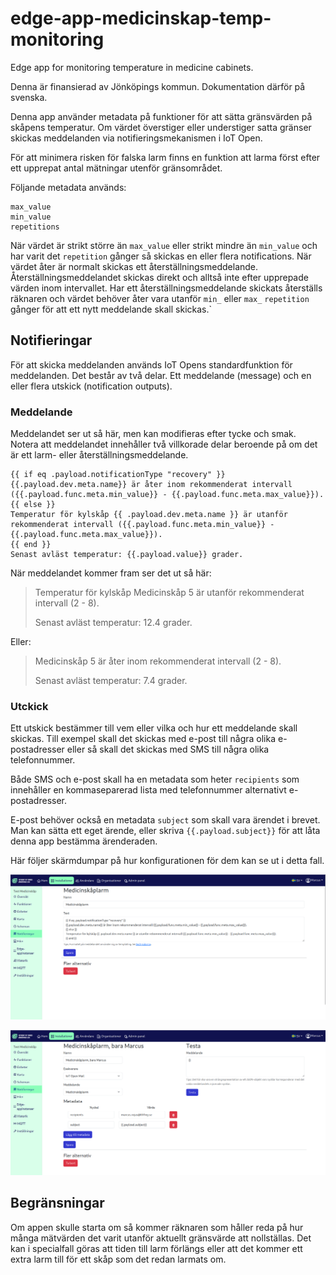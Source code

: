 # edge-app-medicinskap-temp-monitoring
Edge app for monitoring temperature in medicine cabinets.

Denna är finansierad av Jönköpings kommun. Dokumentation därför på svenska.

Denna app använder metadata på funktioner för att sätta gränsvärden på skåpens temperatur. Om värdet överstiger eller understiger satta gränser skickas meddelanden via notifieringsmekanismen i IoT Open.

För att minimera risken för falska larm finns en funktion att larma först efter ett upprepat antal mätningar utenför gränsområdet. 

Följande metadata används:

```
max_value
min_value
repetitions 
```
När värdet är strikt större än `max_value` eller strikt mindre än `min_value` och har varit det `repetition` gånger så skickas en eller flera notifications. När värdet åter är normalt skickas ett återställningsmeddelande. Återställningsmeddelandet skickas direkt och alltså inte efter upprepade värden inom intervallet. Har ett återställningsmeddelande skickats återställs räknaren och värdet behöver åter vara utanför `min_` eller `max_` `repetition` gånger för att ett nytt meddelande skall skickas.`

## Notifieringar

För att skicka meddelanden används IoT Opens standardfunktion för meddelanden. Det består av två delar. Ett meddelande (message) och en eller flera utskick (notification outputs).

### Meddelande

Meddelandet ser ut så här, men kan modifieras efter tycke och smak. Notera att meddelandet innehåller två villkorade delar beroende på om det är ett larm- eller återställningsmeddelande.

```
{{ if eq .payload.notificationType "recovery" }}
{{.payload.dev.meta.name}} är åter inom rekommenderat intervall ({{.payload.func.meta.min_value}} - {{.payload.func.meta.max_value}}).
{{ else }}
Temperatur för kylskåp {{ .payload.dev.meta.name }} är utanför rekommenderat intervall ({{.payload.func.meta.min_value}} - {{.payload.func.meta.max_value}}). 
{{ end }}
Senast avläst temperatur: {{.payload.value}} grader.
```

När meddelandet kommer fram ser det ut så här:
 
> Temperatur för kylskåp Medicinskåp 5 är utanför rekommenderat intervall (2 - 8). 
>
> Senast avläst temperatur: 12.4 grader.

Eller:

> Medicinskåp 5 är åter inom rekommenderat intervall (2 - 8). 
>
> Senast avläst temperatur: 7.4 grader.

### Utckick

Ett utskick bestämmer till vem eller vilka och hur ett meddelande skall skickas. Till exempel skall det skickas med e-post till några olika e-postadresser eller så skall det skickas med SMS till några olika telefonnummer.

Både SMS och e-post skall ha en metadata som heter `recipients` som innehåller en kommaseparerad lista med telefonnummer alternativt e-postadresser.

E-post behöver också en metadata `subject` som skall vara ärendet i brevet. Man kan sätta ett eget ärende, eller skriva `{{.payload.subject}}` för att låta denna app bestämma ärenderaden.

Här följer skärmdumpar på hur konfigurationen för dem kan se ut i detta fall.

![Bild på meddelandet](images/meddelande.png?raw=true "Meddelande")

![Bild på utskick](images/utskick.png?raw=true "Utskick")


## Begränsningar

Om appen skulle starta om så kommer räknaren som håller reda på hur många mätvärden det varit utanför aktuellt gränsvärde att nollställas. Det kan i specialfall göras att tiden till larm förlängs eller att det kommer ett extra larm till för ett skåp som det redan larmats om.
